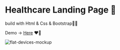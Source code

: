 # Healthcare Landing Page 🏨
build with Html & Css & Bootstrap🧑‍⚕️




Demo  →	 <a href="https://qenoo.github.io/Healthcare-Landing-Page/" target="_blank">Here</a> ❤️🏥

![flat-devices-mockup](https://user-images.githubusercontent.com/33900532/157534334-baabffeb-642a-4b20-8d22-66525633b4ec.png)
